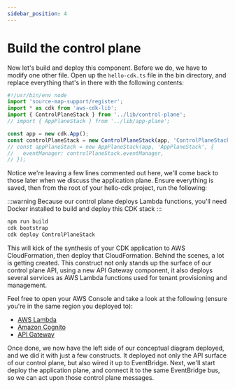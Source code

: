 ```yaml
---
sidebar_position: 4
---
```


# Build the control plane

Now let's build and deploy this component. Before we do, we have to modify one other file. Open up the `hello-cdk.ts` file in the bin directory, and replace everything that's in there with the following contents:

```typescript
#!/usr/bin/env node
import 'source-map-support/register';
import * as cdk from 'aws-cdk-lib';
import { ControlPlaneStack } from '../lib/control-plane';
// import { AppPlaneStack } from '../lib/app-plane';

const app = new cdk.App();
const controlPlaneStack = new ControlPlaneStack(app, 'ControlPlaneStack');
// const appPlaneStack = new AppPlaneStack(app, 'AppPlaneStack', {
//   eventManager: controlPlaneStack.eventManager,
// });
```

Notice we're leaving a few lines commented out here, we'll come back to those later when we discuss the application plane. Ensure everything is saved, then from the root of your hello-cdk project, run the following:

:::warning
Because our control plane deploys Lambda functions, you'll need Docker installed to build and deploy this CDK stack
:::

```bash
npm run build
cdk bootstrap
cdk deploy ControlPlaneStack
```

This will kick of the synthesis of your CDK application to AWS CloudFormation, then deploy that CloudFormation. Behind the scenes, a lot is getting created. This construct not only stands up the surface of our control plane API, using a new API Gateway component, it also deploys several services as AWS Lambda functions used for tenant provisioning and management.

Feel free to open your AWS Console and take a look at the following (ensure you're in the same region you deployed to):

* [AWS Lambda](https://console.aws.amazon.com/lambda/home)
* [Amazon Cognito](https://console.aws.amazon.com/cognito/v2/idp/user-pools)
* [API Gateway](https://console.aws.amazon.com/apigateway/main/apis)

Once done, we now have the left side of our conceptual diagram deployed, and we did it with just a few constructs. It deployed not only the API surface of our control plane, but also wired it up to EventBridge. Next, we'll start deploy the application plane, and connect it to the same EventBridge bus, so we can act upon those control plane messages.
